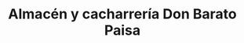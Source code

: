 ---
title: "Almacén y cacharrería Don Barato Paisa"
url: /orocue/almacen-y-cacharreria-don-barato-paisa/
shop: tienda rural
---